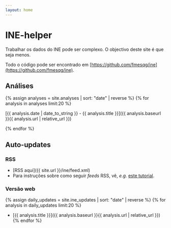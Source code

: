```yaml
---
layout: home
---
```

# INE-helper

Trabalhar os dados do INE pode ser complexo. O objectivo deste site é que seja menos.

Todo o código pode ser encontrado em [https://github.com/fmesqg/ine](https://github.com/fmesqg/ine).


## Análises
{% assign analyses = site.analyses | sort: "date" | reverse %}
{% for analysis in analyses limit:20 %}

[{{ analysis.date | date_to_string }} - {{ analysis.title }}]({{ analysis.baseurl }}{{ analysis.url | relative_url }})

{% endfor %}

## Auto-updates
### RSS
- [RSS aqui]({{ site.url }}/ine/feed.xml)
- Para instruções sobre como seguir _feeds_ RSS, vê, _e.g._ [este tutorial](https://açores.net/rsss).


### Versão web
{% assign daily_updates = site.ine_updates | sort: "date" | reverse %}
{% for analysis in daily_updates limit:20 %}
* [{{ analysis.title }}]({{ analysis.baseurl }}{{ analysis.url | relative_url }})
{% endfor %}